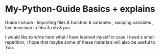 # My-Python-Guide Basics + explains
Guide Include : 
Importing files &  function & variables , swaping variables , text inversion in                    fibo & rob & pro 

I would like to write here what I have learned myself in case I need a small repetition, I hope that maybe some of these materials will also be useful to You.
